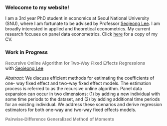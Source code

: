 ### Welocome to my website! 

I am a 3rd year PhD student in economics at Seoul National University (SNU), where I am fortunate to be advised by Professor [Seojeong Lee](https://sites.google.com/site/misspecifiedjay/). I am broadly interested in applied and theoretical econometrics. My current research focuses on panel data econometrics. Click [here](https://drive.google.com/file/d/1QgjoV65MqvTNHmhO82AL7BJJ72KxK_q3/view?usp=share_link) for a copy of my CV.

### Work in Progress

**<span style="font-family: Arial, sans-serif; color: gray;">Recursive Online Algorithm for Two-Way Fixed Effects Regressions</span>**  
with 
<a href="https://sites.google.com/site/misspecifiedjay/">Seojeong Lee</a><br />

_Abstract_: We discuss efficient methods for estimating the coefficients of one-
way fixed effect and two-way fixed effect models. The estimation process is
referred to as the recursive online algorithm. Panel data expansion can occur
in two dimensions: (1) by adding a new individual with some time periods to
the dataset, and (2) by adding additional time periods for an existing individual.
We address these scenarios and derive regression estimators for both one-way
and two-way fixed effects models. 

**<span style="font-family: Arial, sans-serif; color: gray;">Pairwise-Difference Generalized Method of Moments</span>**
